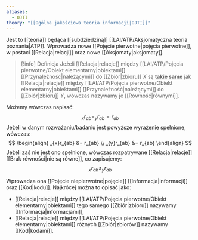 ```yaml
---
aliases:
  - OJTI
theory: "[[Ogólna jakościowa teoria informacji|OJTI]]"
---
```

Jest to [[teoria]] będąca [[subdziedziną]] [[LAI/ATP/Aksjomatyczna teoria poznania|ATP]]. Wprowadza nowe [[Pojęcie pierwotne|pojęcia pierwotne]], w postaci [[Relacja|relacji]] oraz nowe [[Aksjomaty|aksjomaty]].

> [!info] Definicja
> Jeżeli [[Relacja|relacje]] między [[LAI/ATP/Pojęcia pierwotne/Obiekt elementarny|obiektami]] [[Przynależność|należącymi]] do [[Zbiór|zbioru]] $X$ są <u>**takie same**</u> jak [[Relacja|relacje]] między [[LAI/ATP/Pojęcia pierwotne/Obiekt elementarny|obiektami]] [[Przynależność|należącymi]] do [[Zbiór|zbioru]] $Y$, wówczas nazywamy je [[Równość|równymi]].

Możemy wówczas napisać: 
$$
_{x}r_{ab} = _{y}r_{ab} = r_{ab}
$$
Jeżeli w danym rozważaniu/badaniu jest powyższe wyrażenie spełnione, wówczas:
$$
\begin{align}
_{x}r_{ab} &= r_{ab} \\
_{y}r_{ab} &= r_{ab}
\end{align}
$$
Jeżeli zaś nie jest ono spełnione, wówczas rozpatrywane [[Relacja|relacje]] [[Brak równości|nie są równe]], co zapisujemy:
$$
_{x}r_{ab} \neq _{y}r_{ab}
$$

Wprowadza ona [[Pojęcie niepierwotne|pojęcie]] [[Informacja|informacji]] oraz [[Kod|kodu]]. Najkrócej można to opisać jako:
* [[Relacja|relacje]] między [[LAI/ATP/Pojęcia pierwotne/Obiekt elementarny|obiektami]] tego samego [[Zbiór|zbioru]] nazywamy [[Informacja|informacjami]],
* [[Relacja|relacje]] między [[LAI/ATP/Pojęcia pierwotne/Obiekt elementarny|obiektami]] różnych [[Zbiór|zbiorów]] nazywamy [[Kod|kodami]].
